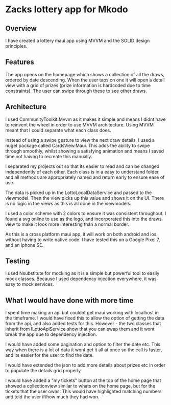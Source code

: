 # Zacks lottery app for Mkodo

## Overview
I have created a lottery maui app using MVVM and the SOLID design principles.

## Features
The app opens on the homepage which shows a collection of all the draws, ordered by date descending. 
When the user taps on one it will open a detail view with a grid of prizes (prize information is hardcoded due to time constraints). 
The user can swipe through these to see other draws.

## Architecture
I used CommunityToolkit.Mvvm as it makes it simple and means I didnt have to reinvent the wheel in order to use MVVM architecture. 
Using MVVM meant that I could separate what each class does.

Instead of using a swipe gesture to view the next draw details, I used a nuget package called CardsView.Maui. 
This adds the ability to swipe through smoothly, whilst showing a satisfying animation and means I saved time not haivng to recreate this manually.

I separated my projects out so that its easier to read and can be changed independently of each other. 
Each class is in a easy to understand folder, and all methods are appropriately named and return early to ensure ease of use. 

The data is picked up in the LottoLocalDataService and passed to the viewmodel. 
Then the view picks up this value and shows it on the UI. There is no logic in the views as this is all done in the viewmodels.

I used a color scheme with 2 colors to ensure it was consistent throughout.
I found a svg online to use as the logo, and incorporated this into the draws view to make it look more interesting than a normal border.

As this is a cross platform maui app, it will work on both android and ios without having to write native code. 
I have tested this on a Google Pixel 7, and an iphone SE.

## Testing
I used Nsubstitute for mocking as it is a simple but powerful tool to easily mock classes. 
Because I used dependency injection everywhere, it was easy to mock services.

## What I would have done with more time

I spent time making an api but couldnt get maui working with localhost in the timeframe. 
I would have fixed this to allow the option of getting the data from the api, and also added tests for this. 
However - the two classes that inherit from ILottoApiService show that you can swap them and it wont break the app due to dependency injection.

I would have added some pagination and option to filter the date etc. 
This way when there is a lot of data it wont get it all at once so the call is faster, and its easier for the user to find the date.

I would have extended the json to add more details about prizes etc in order to populate the details grid properly.

I would have added a "my tickets" button at the top of the home page that showed a collectionview similar to whats on the home page, but for the tickets that the user owns. 
This would have highlighted matching numbers and told the user if/how much they had won.
